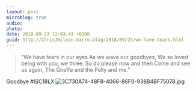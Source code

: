 ```yaml
---
layout: post
microblog: true
audio: 
photo: 
date: 2018-09-23 12:43:43 +0100
guid: http://ChrisJWilson.micro.blog/2018/09/23/we-have-tears.html
---
```

>“We have tears in our eyes
As we wave our goodbyes,
We so loved being with you, we three.
So do please now and then
Come and see us again,
The Giraffe and the Pelly and me.” 

Goodbye #ISC18LX 
![3C730A74-48F8-4066-86F0-938B4BF75078.jpg](http://chrisjwilson.me/uploads/2018/984bb93a38.jpg)

